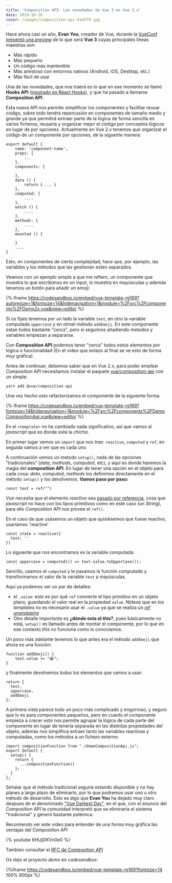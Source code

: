 ```yaml
---
title: 'Composition API: Las novedades de Vue 3 en Vue 2.x'
date: 2019-10-26
cover: /images/composition-api-414579.jpg
---
```


Hace ahora casi un año, **Evan You**, creador de Vue, durante la [VueConf presentó una _preview_](https://medium.com/vue-mastery/evan-you-previews-vue-js-3-0-ab063dec3547) de lo que será **Vue 3** cuyas principales lineas maestras son:

* Más rápido
* Más pequeño
* Un código más mantenible
* Más amistoso con entornos nativos (Android, iOS, Desktop, etc.)
* Más fácil de usar

Una de las novedades, que nos traerá es lo que en ese momento se llamó **Hooks API** ([inspirado en React Hooks](https://vue-composition-api-rfc.netlify.com/#comparison-with-react-hooks)), y que ha pasado a llamarse **Composition API**. 

Esta nueva API nos permite simplificar los componentes y facilitar reusar código, sobre todo tendrá repercusión en componentes de tamaño medio y grande ya que permitirá extraer parte de la lógica de forma sencilla en varios ficheros, reusarla y organizar mejor el código por conceptos lógicos en lugar de por opciones. Actualmente en Vue 2.x tenemos que organizar el código de un componente por opciones, de la siguente manera:

```
export default {
    name: 'component-name',
    props: {
        ...
    },
    components: {
        
    },
    data () {
        return { ... }
    },
    computed: {
        ....
    },
    watch () {
        ....
    },
    methods: {
        ....
    },
    mounted () {
        
    }
    ....    
}
```

Esto, en componentes de cierta complejidad, hace que, por ejemplo, las variables y los métodos que las gestionan esten separados.

Veamos con un ejemplo simple a que me refiero, un componente que muestra lo que escribimos en un input, lo muestra en mayúsculas y además tenemos un botón para añadir un emoji:

{% iframe https://codesandbox.io/embed/vue-template-rg169?autoresize=1&fontsize=14&hidenavigation=1&module=%2Fsrc%2Fcomponents%2FDemo2x.vue&view=editor %}

Si os fijais tenemos por un lado la variable `text`, en otro la variable computada `uppercase` y en otroel método `addEmoji`. En este componente estan todos bastante "cerca", pero si seguimos añadiendo metodos y variables empiezan a separarse. 

Con **Composition API** podemos tener "cerca" todos estos elementos por lógica o funcionalidad (En el video que enlazo al final se ve esto de forma muy gráfica)  

Antes de continuar, debemos saber que en Vue 2.x, para poder emplear _Composition API_ necesitamos instalar el paquete [vue/composition-api](https://github.com/vuejs/composition-api) con un simple:

```
yarn add @vue/composition-api
```

Una vez hecho esto refactorizamos el componente de la siguiente forma

{% iframe  https://codesandbox.io/embed/vue-template-rg169?fontsize=14&hidenavigation=1&module=%2Fsrc%2Fcomponents%2FDemoCompositionApi.vue&view=editor %}

En el `<template>` no ha cambiado nada significativo, así que vamos al _javascript_ que es donde está la _chicha_.

En primer lugar vemos un `import` que nos _trae_: `reactive`, `computed` y `ref`, en seguida vamos a ver que es cada uno

A continuación vemos un metodo `setup()`, nada de las opciones "tradicionales" (_data_, _methods_, _computed_, etc), y aquí es donde haremos la magia del **composition API**. En lugar de tener una opción en el objeto para cada cosa: _data_, _computed_, _methods_ los definimos directamente en el método `setup()` y los devolvemos. **Vamos paso por paso:**

```
const text = ref("")
```
_Vue_ necesita que el elemento _reactivo_ sea [pasado por referencia](https://vue-composition-api-rfc.netlify.com/#computed-state-and-refs), cosa que _javascript_ no hace con los tipos primitivos como en este caso (un _String_), para ello _Composition API_ nos provee el `ref()`.

En el caso de que usásemos un objeto que quisiésemos que fuese reactivo, usaríamos 'reactive'

```
const state = reactive({
  text: ''
})
```

Lo siguiente que nos encontramos es la variable computada:
```
const uppercase = computed(() => text.value.toUpperCase());
```

Sencillo, usamos el `computed` y le pasamos la función _computada_ y transformamos el valor de la variable `text` a mayúsculas.

Aquí ya podemos ver un par de detalles:
* el `.value`: esto es por qué `ref` convierte el tipo primitivo en un objeto plano, guardando el valor real en la propiedad `value`. Nótese que en los _templates_ no es necesario usar el `.value` ya que se realiza un [_ref unwrapping_](https://vue-composition-api-rfc.netlify.com/#ref-unwrapping)
* Otro detalle importante es **¿dónde esta el _this_?**, pues básicamente no está, `setup()` es llamado antes de montar el componente, por lo que en ese contexto _this_ no funciona como lo conocíamos.  

Un poco más adelante tenemos lo que antes era el método `addEmoji` que ahora es una función:
```
function addEmoji() {
    text.value += "😂";
}
```
 
y finalmente devolvemos todos los elementos que vamos a usar:
```
return {
  text,
  uppercase,
  addEmoji
};
```

A primera vista parece todo un poco más complicado y engorroso, y seguro que lo es para componentes pequeños, pero en cuanto el componente empieza a crecer esto nos permite agrupar la lógica de cada parte del componente en lugar de tenerla separada en las distintas propiedades del objeto, además nos simplifica extraer tanto las variables reactivas y computadas, como los métodos a un fichero externo:

```
import compositionFunction from "./demoCompositionApi.js";
export default {
  setup() {
    return {
      ...compositionFunction()
    };
  }
};
```

Señalar que el método tradicional seguirá estando disponible y no hay planes a largo plazo de eliminarlo, por lo que podremos usar uno u otro método de desarrollo. Esto es algo que **Evan You** ha dejado muy claro despues de el denominado ["Vue Darkest Day"](https://dev.to/danielelkington/vue-s-darkest-day-3fgh), en el que, con el anuncio del Composition API la comunidad interpretó que se eliminaría el sistema "tradicional" y generó bastante polémica.

Recomiendo ver este video para entender de una forma muy gráfica las ventajas del _Composition API_

{% youtube 6HUjDKVn0e0 %}

Tambien consultar el [RFC de Composition API](https://vue-composition-api-rfc.netlify.com/#summary)

Os dejo el proyecto _demo_ en _codesandbox_:

{%iframe https://codesandbox.io/embed/vue-template-rg169?fontsize=14 100% 600px %}


 



